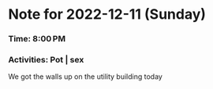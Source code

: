 # Note for 2022-12-11 (Sunday)
### Time: 8:00 PM
### Activities: Pot | sex

We got the walls up on the utility building today
